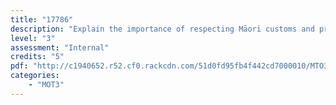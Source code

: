 ```yaml
---
title: "17786"
description: "Explain the importance of respecting Māori customs and practices in tourism Māori"
level: "3"
assessment: "Internal"
credits: "5"
pdf: "http://c1940652.r52.cf0.rackcdn.com/51d0fd95fb4f442cd7000010/MTO3-17786.pdf"
categories:
    - "MOT3"
---
```

